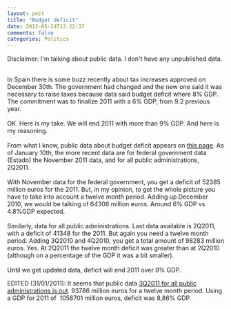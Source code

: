 ```yaml
---
layout: post
title: "Budget deficit"
date: 2012-05-24T13:22:37
comments: false
categories: Politics
---
```


Disclaimer: I'm talking about public data. I don't have any unpublished data.<br /><div><br /></div><div>In Spain there is some buzz recently about tax increases&nbsp;approved&nbsp;on December 30th. The government had changed and the new one said it was necessary to raise taxes because data said budget deficit where 8% GDP. The commitment was to finalize 2011 with a 6% GDP, from 9.2 previous year.&nbsp;</div><div><br /></div><div>OK. Here is my take. We will end 2011 with more than 9% GDP. And here is my reasoning.</div><div><br /></div><div>From what I know, public data about budget deficit appears on [this page](http://www.igae.pap.meh.es/sitios/igae/es-ES/InformesCuentas/Informes/Paginas/publicaciones.aspx). As of January 10th, the more recent data are for federal government data (Estado) the November 2011 data, and for all public administrations, 2Q2011.&nbsp;</div><div><br /></div><div>With November data for the federal government, you get a deficit of 52385 million euros for the 2011. But, in my opinion, to get the whole picture you have to take into account a twelve month period. Adding up December 2010, we would be talking of 64306 million euros. Around 6% GDP vs 4.8%GDP expected.</div><div><br /></div><div>Similarly, data for all public administrations. Last data available is 2Q2011, with a deficit of 41348 for the 2011. But again you need a twelve month period. Adding 3Q2010 and 4Q2010, you get a total&nbsp;amount of 98283 million euros. Yes. At 2Q2011 the twelve month deficit was greater than at 2Q2010 (although&nbsp;on a percentage of the GDP it was a bit smaller).</div><div><br /></div><div>Until we get updated data, deficit will end 2011 over 9% GDP.


EDITED (31/01/2011): It seems that public data [3Q2011 for all public administrations is out](http://www.igae.pap.meh.es/sitios/igae/es-ES/InformesCuentas/Informes/Documents/Cap-Trim/3T%20AAPP.pdf). 93786 million euros for a twelve month period. Using a GDP for 2011 of&nbsp;&nbsp;1058701 million euros, deficit was 8,86% GDP.</div>
